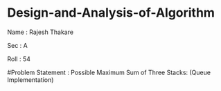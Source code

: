 # Design-and-Analysis-of-Algorithm

Name : Rajesh Thakare

Sec : A

Roll : 54

#Problem Statement : Possible Maximum Sum of Three Stacks: (Queue Implementation)





